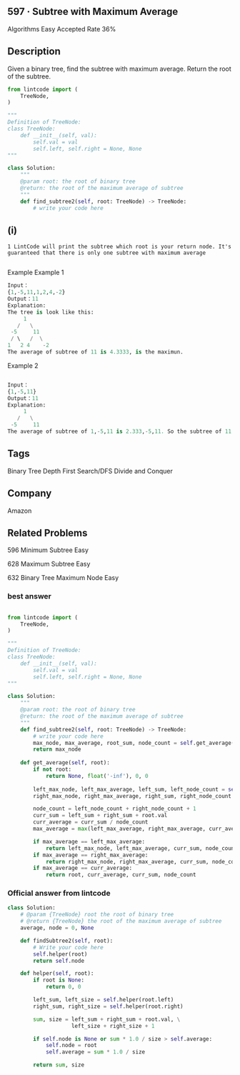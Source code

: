 ## 597 · Subtree with Maximum Average
Algorithms
Easy
Accepted Rate
36%


## Description
Given a binary tree, find the subtree with maximum average. Return the root of the subtree.

```python
from lintcode import (
    TreeNode,
)

"""
Definition of TreeNode:
class TreeNode:
    def __init__(self, val):
        self.val = val
        self.left, self.right = None, None
"""

class Solution:
    """
    @param root: the root of binary tree
    @return: the root of the maximum average of subtree
    """
    def find_subtree2(self, root: TreeNode) -> TreeNode:
        # write your code here
```


## (i)

``````1 LintCode will print the subtree which root is your return node. It's guaranteed that there is only one subtree with maximum average``````
`````2 A subtree is a tree consists of a node in it and all of this node's descendants. The tree itself could also be considered as a subtree of itself
`````

Example
Example 1

```python
Input：
{1,-5,11,1,2,4,-2}
Output：11
Explanation:
The tree is look like this:
     1
   /   \
 -5     11
 / \   /  \
1   2 4    -2 
The average of subtree of 11 is 4.3333, is the maximun.
```

Example 2

```python

Input：
{1,-5,11}
Output：11
Explanation:
     1
   /   \
 -5     11
The average of subtree of 1,-5,11 is 2.333,-5,11. So the subtree of 11 is the maximun.

```

## Tags
Binary Tree
Depth First Search/DFS
Divide and Conquer

## Company
Amazon

## Related Problems

596
Minimum Subtree
Easy

628
Maximum Subtree
Easy

632
Binary Tree Maximum Node
Easy




### best answer
```py

from lintcode import (
    TreeNode,
)

"""
Definition of TreeNode:
class TreeNode:
    def __init__(self, val):
        self.val = val
        self.left, self.right = None, None
"""

class Solution:
    """
    @param root: the root of binary tree
    @return: the root of the maximum average of subtree
    """
    def find_subtree2(self, root: TreeNode) -> TreeNode:
        # write your code here
        max_node, max_average, root_sum, node_count = self.get_average(root)
        return max_node
    
    def get_average(self, root):
        if not root:
            return None, float('-inf'), 0, 0
        
        left_max_node, left_max_average, left_sum, left_node_count = self.get_average(root.left)
        right_max_node, right_max_average, right_sum, right_node_count = self.get_average(root.right)

        node_count = left_node_count + right_node_count + 1
        curr_sum = left_sum + right_sum + root.val
        curr_average = curr_sum / node_count
        max_average = max(left_max_average, right_max_average, curr_average)

        if max_average == left_max_average:
            return left_max_node, left_max_average, curr_sum, node_count
        if max_average == right_max_average:
            return right_max_node, right_max_average, curr_sum, node_count
        if max_average == curr_average:
            return root, curr_average, curr_sum, node_count

```



### Official answer from lintcode

```py
class Solution:
    # @param {TreeNode} root the root of binary tree
    # @return {TreeNode} the root of the maximum average of subtree
    average, node = 0, None

    def findSubtree2(self, root):
        # Write your code here
        self.helper(root)
        return self.node

    def helper(self, root):
        if root is None:
            return 0, 0

        left_sum, left_size = self.helper(root.left)
        right_sum, right_size = self.helper(root.right)

        sum, size = left_sum + right_sum + root.val, \
                    left_size + right_size + 1

        if self.node is None or sum * 1.0 / size > self.average:
            self.node = root
            self.average = sum * 1.0 / size

        return sum, size
```